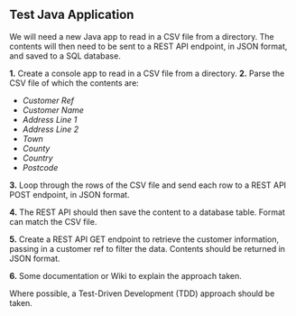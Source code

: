 ## Test Java Application

We will need a new Java app to read in a CSV file from a directory.
The contents will then need to be sent to a REST API endpoint, in JSON format, and saved to a SQL database.

**1.** Create a console app to read in a CSV file from a directory.
**2.** Parse the CSV file of which the contents are:
- *Customer Ref*
- *Customer Name*
- *Address Line 1*
- *Address Line 2*
- *Town*
- *County*
- *Country*
- *Postcode*

**3.** Loop through the rows of the CSV file and send each row to a REST API POST endpoint, in JSON format.

**4.** The REST API should then save the content to a database table. Format can match the CSV file.

**5.** Create a REST API GET endpoint to retrieve the customer information, passing in a customer ref to filter the data.
Contents should be returned in JSON format.

**6.** Some documentation or Wiki to explain the approach taken.

Where possible, a Test-Driven Development (TDD) approach should be taken.
